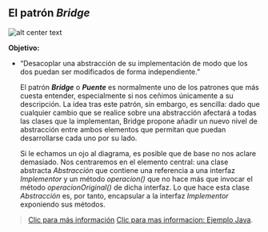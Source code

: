 ## El patrón *Bridge*

![alt center text](https://danielggarcia.files.wordpress.com/2014/03/031614_2328_patronesest1.png?w=620 "Logo Title Text 1")

**Objetivo:**

* “Desacoplar una abstracción de su implementación de modo que los dos puedan ser modificados de forma independiente.”

  El patrón **_Bridge_** o **_Puente_** es normalmente uno de los patrones que más cuesta entender, especialmente si nos ceñimos únicamente a su descripción. La idea tras este patrón, sin embargo, es sencilla: dado que cualquier cambio que se realice sobre una abstracción afectará a todas las clases que la implementan, Bridge propone añadir un nuevo nivel de abstracción entre ambos elementos que permitan que puedan desarrollarse cada uno por su lado.
  
  Si le echamos un ojo al diagrama, es posible que de base no nos aclare demasiado. Nos centraremos en el elemento central: una clase abstracta *Abstracción* que contiene una referencia a una interfaz *Implementor* y un método *operacion()* que no hace más que invocar el método *operacionOriginal()* de dicha interfaz. Lo que hace esta clase *Abstracción* es, por tanto, encapsular a la interfaz *Implementor* exponiendo sus métodos.

> [Clic para más información](https://danielggarcia.wordpress.com/2014/03/17/patrones-estructurales-iv-patron-bridge/)
> [Clic para mas informacion: Ejemplo Java](http://informaticapc.com/patrones-de-diseno/bridge.php).
